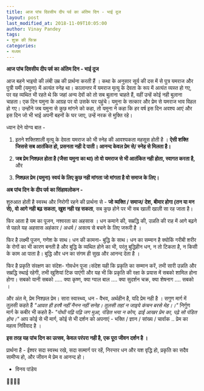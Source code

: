 ```yaml
---
title: आज पांच दिवसीय दीप पर्व का अंतिम दिन - भाई दूज
layout: post
last_modified_at: 2018-11-09T10:05:00
author: Vinay Pandey
tags:
- शुक्र की फिक्र
categories:
- मध्यम
---
```

**आज पांच दिवसीय दीप पर्व का अंतिम दिन - भाई दूज**

आज बहने भाइयो की लंबी उम्र की प्रार्थना करती हैं । कथा के अनुसार सूर्य की दस में से पुत्र यमराज और पुत्री यमी (यमुना) में अत्यंत स्नेह था। कालान्तर में यमराज मृत्यु के देवता के रूप में अत्यंत व्यस्त हो गए, पर वह व्यथित भी रहते थे कि जहां अन्य देवों को तो सब बुलाना चाहते हैं, वहीं उन्हें कोई नही बुलाना चाहता। एक दिन यमुना के आग्रह पर वो उसके घर पहुंचे। यमुना के सत्कार और प्रेम से यमराज भाव विहल हो गए। उन्होंने जब यमुना से कुछ मांगने को कहा, तो यमुना ने कहा कि हर वर्ष इस दिन अवश्य आएं और इस दिन जो भी भाई अपनी बहनों के घर जाए, उन्हें नरक से मुक्ति रहे। 

ध्यान देने योग्य बात - 
1. इतने शक्तिशाली मृत्यु के देवता यमराज को भी स्नेह की आवश्यकता महसूस होती है । **ऐसी शक्ति जिससे सब आतंकित हो, प्रसनता नही दे पाती। आनन्द केवल प्रेम से/ स्नेह से मिलता है।**
 
2. **जब प्रेम निश्छल होता है (जैसा यमुना का था) तो वो यमराज से भी आतंकित नही होता, स्वागत करता है,** और

3. **निश्छल प्रेम (यमुना) स्वयं के लिए कुछ नही मांगता जो मांगता है वो समाज के लिए।**

**अब पांच दिन के दीप पर्व का सिंहावलोकन -**

शुरुआत होती है स्वस्थ और निरोगी रहने की प्रार्थना से - **जो व्यक्ति / समाज/ देश, बीमार होगा (तन या मन से), वो आगे नही बढ़ सकता, खुश नही रह सकता**, सब कुछ होने पर भी सब खाली खाली सा रह जाता है।

फिर आता है यम का पूजन, नश्वरता का अहसास । धन कमाने की, सम्रद्धि की, उन्नति की राह में आगे बढ़ने से पहले यह अहसास अहंकार / अधर्म / असत्य से बचने के लिए जरूरी है । 

फिर है लक्ष्मी पूजन, गणेश के साथ। धन की कामना- बुद्धि के साथ। धन का सम्मान है क्योकिं गरीबी शरीर के रोगों का भी कारण बनती है और बुद्धि के व्यथित होने का भी, परंतु बुद्धिहीन धन, न तो टिकता है, न किसी के काम आ पाता है। बुद्धि और धन का संगम ही सुख और आनन्द देता है ।

फिर है प्रकृति संरक्षण का संदेश- गोवर्धन पूजा।संदेश यही कि प्रकृति का सम्मान करें,  तभी सारी उन्नति और सम्रद्धि स्थाई रहेगी, तभी खुशियां टिक पाएंगी और यह भी कि प्रकृति की रक्षा के प्रयास में सबको शामिल होना होगा। सबको यानी सबको ..... क्या कृष्ण, क्या ग्वाल बाल .... क्या सुदर्शन चक्र, क्या शेषनाग .... सबको । 

और अंत मे, प्रेम  निश्छल प्रेम। सारा स्वास्थ्य, धन - वैभव, अर्थहीन है, यदि प्रेम नही है । 
सगुण मार्ग में तुलसी कहते हैं
*"आवत ही हरषै नहीं नैनन नहीं सनेह।*
*तुलसी तहां न जाइये कंचन बरसे मेह।।"*
निर्गुण मार्ग के कबीर भी कहते है-
*"पोथी पढ़ि पढ़ि जग मुआ, पंडित भया न कोय,* 
*ढाई आखर प्रेम का, पढ़े सो पंडित होय।"*
आप कोई से भी मार्ग, कोई से भी दर्शन को अपनाएं - भक्ति / ज्ञान / सांख्य / चार्वाक  .. प्रेम का महत्व निर्विवाद है ।

**इस तरह यह पांच दिन का उत्सव, केवल परंपरा नही है, एक पूरा जीवन दर्शन है ।**

प्रार्थना है -
ईश्वर सदा स्वस्थ रखे, 
सदा सत्मार्ग पर रहें, 
निरन्तर धन और यश वृद्धि हो,
प्रकृति का सदैव सामीप्य हो, 
और जीवन मे प्रेम व आनन्द हो। 

- विनय पांडेय

🙏🌷🌷🙏


